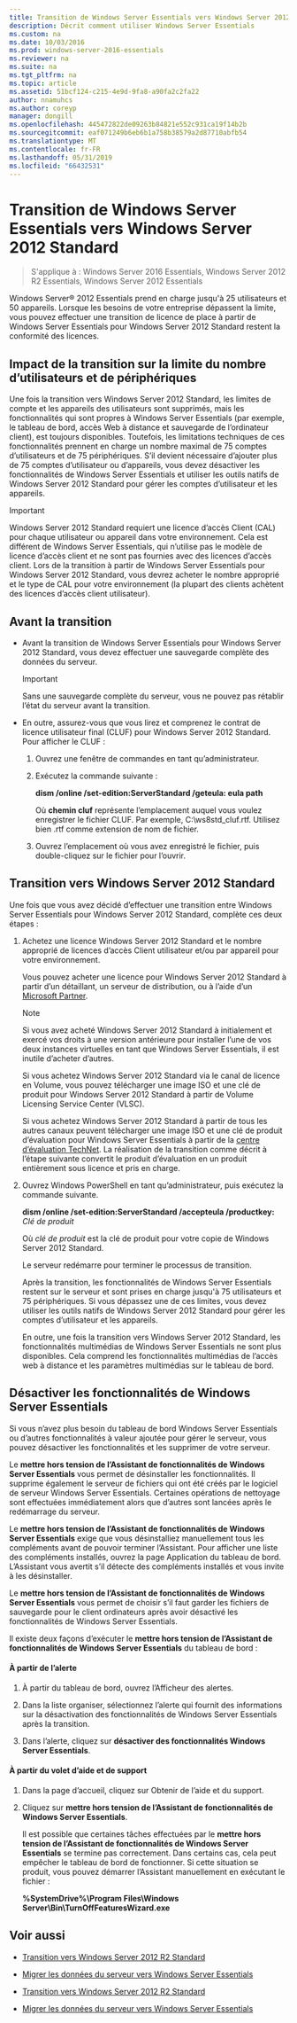 ```yaml
---
title: Transition de Windows Server Essentials vers Windows Server 2012 Standard
description: Décrit comment utiliser Windows Server Essentials
ms.custom: na
ms.date: 10/03/2016
ms.prod: windows-server-2016-essentials
ms.reviewer: na
ms.suite: na
ms.tgt_pltfrm: na
ms.topic: article
ms.assetid: 51bcf124-c215-4e9d-9fa8-a90fa2c2fa22
author: nnamuhcs
ms.author: coreyp
manager: dongill
ms.openlocfilehash: 445472822de09263b84821e552c931ca19f14b2b
ms.sourcegitcommit: eaf071249b6eb6b1a758b38579a2d87710abfb54
ms.translationtype: MT
ms.contentlocale: fr-FR
ms.lasthandoff: 05/31/2019
ms.locfileid: "66432531"
---
```

# <a name="transition-from-windows-server-essentials-to-windows-server-2012-standard"></a>Transition de Windows Server Essentials vers Windows Server 2012 Standard

>S'applique à : Windows Server 2016 Essentials, Windows Server 2012 R2 Essentials, Windows Server 2012 Essentials

 Windows Server® 2012 Essentials prend en charge jusqu'à 25 utilisateurs et 50 appareils. Lorsque les besoins de votre entreprise dépassent la limite, vous pouvez effectuer une transition de licence de place à partir de Windows Server Essentials pour Windows Server 2012 Standard restent la conformité des licences.  
  
## <a name="how-the-transition-affects-user-and-device-limits"></a>Impact de la transition sur la limite du nombre d’utilisateurs et de périphériques  
 Une fois la transition vers Windows Server 2012 Standard, les limites de compte et les appareils des utilisateurs sont supprimés, mais les fonctionnalités qui sont propres à Windows Server Essentials (par exemple, le tableau de bord, accès Web à distance et sauvegarde de l’ordinateur client), est toujours disponibles. Toutefois, les limitations techniques de ces fonctionnalités prennent en charge un nombre maximal de 75 comptes d’utilisateurs et de 75 périphériques. S’il devient nécessaire d’ajouter plus de 75 comptes d’utilisateur ou d’appareils, vous devez désactiver les fonctionnalités de Windows Server Essentials et utiliser les outils natifs de Windows Server 2012 Standard pour gérer les comptes d’utilisateur et les appareils.  
  
> [!IMPORTANT]
>   Windows Server 2012 Standard requiert une licence d’accès Client (CAL) pour chaque utilisateur ou appareil dans votre environnement. Cela est différent de Windows Server Essentials, qui n’utilise pas le modèle de licence d’accès client et ne sont pas fournies avec des licences d’accès client.  Lors de la transition à partir de Windows Server Essentials pour Windows Server 2012 Standard, vous devrez acheter le nombre approprié et le type de CAL pour votre environnement (la plupart des clients achètent des licences d’accès client utilisateur).  
  
## <a name="before-the-transition"></a>Avant la transition  
  
-   Avant la transition de Windows Server Essentials pour Windows Server 2012 Standard, vous devez effectuer une sauvegarde complète des données du serveur.  
  
    > [!IMPORTANT]
    >  Sans une sauvegarde complète du serveur, vous ne pouvez pas rétablir l’état du serveur avant la transition.  
  
-   En outre, assurez-vous que vous lirez et comprenez le contrat de licence utilisateur final (CLUF) pour Windows Server 2012 Standard. Pour afficher le CLUF :  
  
    1.  Ouvrez une fenêtre de commandes en tant qu’administrateur.  
  
    2.  Exécutez la commande suivante :  
  
         **dism /online /set-edition:ServerStandard /geteula: eula path**  
  
         Où **chemin cluf** représente l’emplacement auquel vous voulez enregistrer le fichier CLUF. Par exemple, C:\ws8std_cluf.rtf.  Utilisez bien .rtf comme extension de nom de fichier.  
  
    3.  Ouvrez l’emplacement où vous avez enregistré le fichier, puis double-cliquez sur le fichier pour l’ouvrir.  
  
## <a name="transition-to--windows-server-2012-standard"></a>Transition vers Windows Server 2012 Standard  
 Une fois que vous avez décidé d’effectuer une transition entre Windows Server Essentials pour Windows Server 2012 Standard, complète ces deux étapes :  
  
1. Achetez une licence Windows Server 2012 Standard et le nombre approprié de licences d’accès Client utilisateur et/ou par appareil pour votre environnement.  
  
    Vous pouvez acheter une licence pour Windows Server 2012 Standard à partir d’un détaillant, un serveur de distribution, ou à l’aide d’un [Microsoft Partner](https://pinpoint.microsoft.com/SelectCulture.aspx).  
  
   > [!NOTE]
   >  Si vous avez acheté Windows Server 2012 Standard à initialement et exercé vos droits à une version antérieure pour installer l’une de vos deux instances virtuelles en tant que Windows Server Essentials, il est inutile d’acheter d’autres.  
   >   
   >  Si vous achetez Windows Server 2012 Standard via le canal de licence en Volume, vous pouvez télécharger une image ISO et une clé de produit pour Windows Server 2012 Standard à partir de Volume Licensing Service Center (VLSC).  
   >   
   >  Si vous achetez Windows Server 2012 Standard à partir de tous les autres canaux peuvent télécharger une image ISO et une clé de produit d’évaluation pour Windows Server Essentials à partir de la [centre d’évaluation TechNet](https://technet.microsoft.com/evalcenter/jj659306.aspx). La réalisation de la transition comme décrit à l’étape suivante convertit le produit d’évaluation en un produit entièrement sous licence et pris en charge.  
  
2. Ouvrez Windows PowerShell en tant qu’administrateur, puis exécutez la commande suivante.  
  
    **dism /online /set-edition:ServerStandard /accepteula /productkey:** *Clé de produit*  
  
    Où *clé de produit* est la clé de produit pour votre copie de Windows Server 2012 Standard.  
  
    Le serveur redémarre pour terminer le processus de transition.  
  
   Après la transition, les fonctionnalités de Windows Server Essentials restent sur le serveur et sont prises en charge jusqu'à 75 utilisateurs et 75 périphériques. Si vous dépassez une de ces limites, vous devez utiliser les outils natifs de Windows Server 2012 Standard pour gérer les comptes d’utilisateur et les appareils.  
  
   En outre, une fois la transition vers Windows Server 2012 Standard, les fonctionnalités multimédias de Windows Server Essentials ne sont plus disponibles. Cela comprend les fonctionnalités multimédias de l’accès web à distance et les paramètres multimédias sur le tableau de bord.  
  
## <a name="turn-off--windows-server-essentials-features"></a>Désactiver les fonctionnalités de Windows Server Essentials  
 Si vous n’avez plus besoin du tableau de bord Windows Server Essentials ou d’autres fonctionnalités à valeur ajoutée pour gérer le serveur, vous pouvez désactiver les fonctionnalités et les supprimer de votre serveur.  
  
 Le **mettre hors tension de l’Assistant de fonctionnalités de Windows Server Essentials** vous permet de désinstaller les fonctionnalités. Il supprime également le serveur de fichiers qui ont été créés par le logiciel de serveur Windows Server Essentials.  Certaines opérations de nettoyage sont effectuées immédiatement alors que d’autres sont lancées après le redémarrage du serveur.  
  
 Le **mettre hors tension de l’Assistant de fonctionnalités de Windows Server Essentials** exige que vous désinstalliez manuellement tous les compléments avant de pouvoir terminer l’Assistant. Pour afficher une liste des compléments installés, ouvrez la page Application du tableau de bord. L’Assistant vous avertit s’il détecte des compléments installés et vous invite à les désinstaller.  
  
 Le **mettre hors tension de l’Assistant de fonctionnalités de Windows Server Essentials** vous permet de choisir s’il faut garder les fichiers de sauvegarde pour le client ordinateurs après avoir désactivé les fonctionnalités de Windows Server Essentials.  
  
 Il existe deux façons d’exécuter le **mettre hors tension de l’Assistant de fonctionnalités de Windows Server Essentials** du tableau de bord :  
  
#### <a name="from-the-alert"></a>À partir de l’alerte  
  
1.  À partir du tableau de bord, ouvrez l’Afficheur des alertes.  
  
2.  Dans la liste organiser, sélectionnez l’alerte qui fournit des informations sur la désactivation des fonctionnalités de Windows Server Essentials après la transition.  
  
3.  Dans l’alerte, cliquez sur **désactiver des fonctionnalités Windows Server Essentials**.  
  
#### <a name="from-the-get-help-and-support-pane"></a>À partir du volet d’aide et de support  
  
1. Dans la page d’accueil, cliquez sur Obtenir de l’aide et du support.  
  
2. Cliquez sur **mettre hors tension de l’Assistant de fonctionnalités de Windows Server Essentials**.  
  
   Il est possible que certaines tâches effectuées par le **mettre hors tension de l’Assistant de fonctionnalités de Windows Server Essentials** se termine pas correctement. Dans certains cas, cela peut empêcher le tableau de bord de fonctionner. Si cette situation se produit, vous pouvez démarrer l’Assistant manuellement en exécutant le fichier :  
  
   **%SystemDrive%\Program Files\Windows Server\Bin\TurnOffFeaturesWizard.exe**  
  
## <a name="see-also"></a>Voir aussi  
  

-   [Transition vers Windows Server 2012 R2 Standard](Transition-from-Windows-Server-2012-R2-Essentials-to-Windows-Server-2012-R2-Standard.md)  
  
-   [Migrer les données du serveur vers Windows Server Essentials](Migrate-Server-Data-to-Windows-Server-Essentials.md)

-   [Transition vers Windows Server 2012 R2 Standard](../migrate/Transition-from-Windows-Server-2012-R2-Essentials-to-Windows-Server-2012-R2-Standard.md)  
  
-   [Migrer les données du serveur vers Windows Server Essentials](../migrate/Migrate-Server-Data-to-Windows-Server-Essentials.md)

